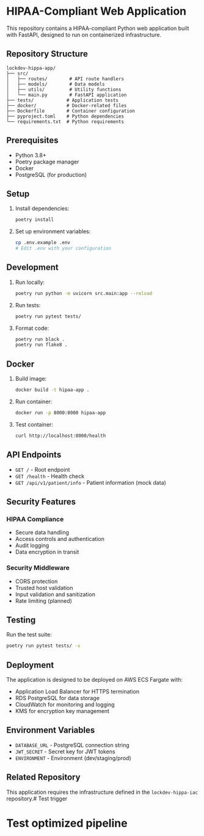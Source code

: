 # HIPAA-Compliant Web Application

This repository contains a HIPAA-compliant Python web application built with FastAPI, designed to run on containerized infrastructure.

## Repository Structure

```
lockdev-hippa-app/
├── src/
│   ├── routes/        # API route handlers
│   ├── models/        # Data models
│   ├── utils/         # Utility functions
│   └── main.py        # FastAPI application
├── tests/            # Application tests
├── docker/           # Docker-related files
├── Dockerfile        # Container configuration
├── pyproject.toml    # Python dependencies
└── requirements.txt  # Python requirements
```

## Prerequisites

- Python 3.8+
- Poetry package manager
- Docker
- PostgreSQL (for production)

## Setup

1. Install dependencies:
   ```bash
   poetry install
   ```

2. Set up environment variables:
   ```bash
   cp .env.example .env
   # Edit .env with your configuration
   ```

## Development

1. Run locally:
   ```bash
   poetry run python -m uvicorn src.main:app --reload
   ```

2. Run tests:
   ```bash
   poetry run pytest tests/
   ```

3. Format code:
   ```bash
   poetry run black .
   poetry run flake8 .
   ```

## Docker

1. Build image:
   ```bash
   docker build -t hipaa-app .
   ```

2. Run container:
   ```bash
   docker run -p 8000:8000 hipaa-app
   ```

3. Test container:
   ```bash
   curl http://localhost:8000/health
   ```

## API Endpoints

- `GET /` - Root endpoint
- `GET /health` - Health check
- `GET /api/v1/patient/info` - Patient information (mock data)

## Security Features

### HIPAA Compliance
- Secure data handling
- Access controls and authentication
- Audit logging
- Data encryption in transit

### Security Middleware
- CORS protection
- Trusted host validation
- Input validation and sanitization
- Rate limiting (planned)

## Testing

Run the test suite:
```bash
poetry run pytest tests/ -v
```

## Deployment

The application is designed to be deployed on AWS ECS Fargate with:
- Application Load Balancer for HTTPS termination
- RDS PostgreSQL for data storage
- CloudWatch for monitoring and logging
- KMS for encryption key management

## Environment Variables

- `DATABASE_URL` - PostgreSQL connection string
- `JWT_SECRET` - Secret key for JWT tokens
- `ENVIRONMENT` - Environment (dev/staging/prod)

## Related Repository

This application requires the infrastructure defined in the `lockdev-hippa-iac` repository.# Test trigger
# Test optimized pipeline
